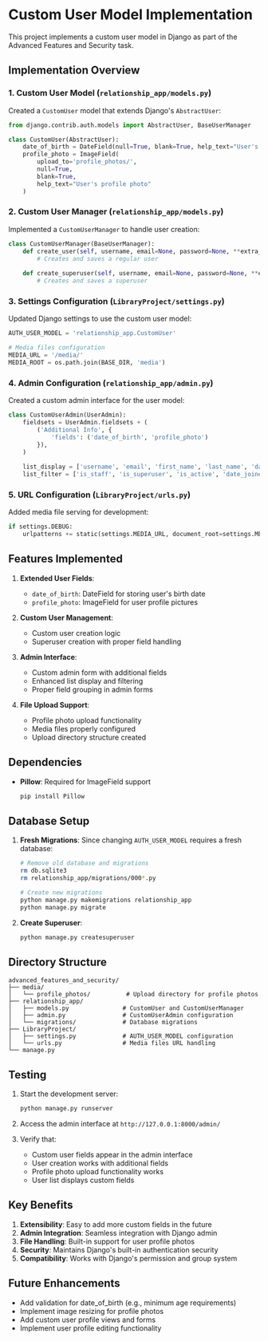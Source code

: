 # Custom User Model Implementation

This project implements a custom user model in Django as part of the Advanced Features and Security task.

## Implementation Overview

### 1. Custom User Model (`relationship_app/models.py`)

Created a `CustomUser` model that extends Django's `AbstractUser`:

```python
from django.contrib.auth.models import AbstractUser, BaseUserManager

class CustomUser(AbstractUser):
    date_of_birth = DateField(null=True, blank=True, help_text="User's date of birth")
    profile_photo = ImageField(
        upload_to='profile_photos/', 
        null=True, 
        blank=True, 
        help_text="User's profile photo"
    )
```

### 2. Custom User Manager (`relationship_app/models.py`)

Implemented a `CustomUserManager` to handle user creation:

```python
class CustomUserManager(BaseUserManager):
    def create_user(self, username, email=None, password=None, **extra_fields):
        # Creates and saves a regular user
        
    def create_superuser(self, username, email=None, password=None, **extra_fields):
        # Creates and saves a superuser
```

### 3. Settings Configuration (`LibraryProject/settings.py`)

Updated Django settings to use the custom user model:

```python
AUTH_USER_MODEL = 'relationship_app.CustomUser'

# Media files configuration
MEDIA_URL = '/media/'
MEDIA_ROOT = os.path.join(BASE_DIR, 'media')
```

### 4. Admin Configuration (`relationship_app/admin.py`)

Created a custom admin interface for the user model:

```python
class CustomUserAdmin(UserAdmin):
    fieldsets = UserAdmin.fieldsets + (
        ('Additional Info', {
            'fields': ('date_of_birth', 'profile_photo')
        }),
    )
    
    list_display = ['username', 'email', 'first_name', 'last_name', 'date_of_birth', 'is_staff']
    list_filter = ['is_staff', 'is_superuser', 'is_active', 'date_joined', 'date_of_birth']
```

### 5. URL Configuration (`LibraryProject/urls.py`)

Added media file serving for development:

```python
if settings.DEBUG:
    urlpatterns += static(settings.MEDIA_URL, document_root=settings.MEDIA_ROOT)
```

## Features Implemented

1. **Extended User Fields**:
   - `date_of_birth`: DateField for storing user's birth date
   - `profile_photo`: ImageField for user profile pictures

2. **Custom User Management**:
   - Custom user creation logic
   - Superuser creation with proper field handling

3. **Admin Interface**:
   - Custom admin form with additional fields
   - Enhanced list display and filtering
   - Proper field grouping in admin forms

4. **File Upload Support**:
   - Profile photo upload functionality
   - Media files properly configured
   - Upload directory structure created

## Dependencies

- **Pillow**: Required for ImageField support
  ```bash
  pip install Pillow
  ```

## Database Setup

1. **Fresh Migrations**: Since changing `AUTH_USER_MODEL` requires a fresh database:
   ```bash
   # Remove old database and migrations
   rm db.sqlite3
   rm relationship_app/migrations/000*.py
   
   # Create new migrations
   python manage.py makemigrations relationship_app
   python manage.py migrate
   ```

2. **Create Superuser**:
   ```bash
   python manage.py createsuperuser
   ```

## Directory Structure

```
advanced_features_and_security/
├── media/
│   └── profile_photos/          # Upload directory for profile photos
├── relationship_app/
│   ├── models.py               # CustomUser and CustomUserManager
│   ├── admin.py                # CustomUserAdmin configuration
│   └── migrations/             # Database migrations
├── LibraryProject/
│   ├── settings.py             # AUTH_USER_MODEL configuration
│   └── urls.py                 # Media files URL handling
└── manage.py
```

## Testing

1. Start the development server:
   ```bash
   python manage.py runserver
   ```

2. Access the admin interface at `http://127.0.0.1:8000/admin/`

3. Verify that:
   - Custom user fields appear in the admin interface
   - User creation works with additional fields
   - Profile photo upload functionality works
   - User list displays custom fields

## Key Benefits

1. **Extensibility**: Easy to add more custom fields in the future
2. **Admin Integration**: Seamless integration with Django admin
3. **File Handling**: Built-in support for user profile photos
4. **Security**: Maintains Django's built-in authentication security
5. **Compatibility**: Works with Django's permission and group system

## Future Enhancements

- Add validation for date_of_birth (e.g., minimum age requirements)
- Implement image resizing for profile photos
- Add custom user profile views and forms
- Implement user profile editing functionality
